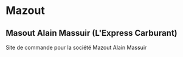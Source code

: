 # Mazout

## Masout Alain Massuir (L'Express Carburant)

Site de commande pour la société Mazout Alain Massuir
